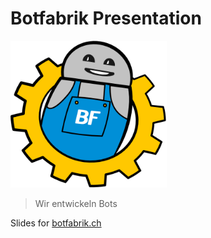 # Botfabrik Presentation

<img src="pictures/logo.png" width="250" alt="Botfabrik logo">

> Wir entwickeln Bots

Slides for [botfabrik.ch](botfabrik.ch)
